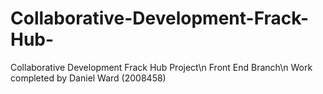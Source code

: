 # Collaborative-Development-Frack-Hub-
Collaborative Development Frack Hub Project\n
Front End Branch\n
Work completed by Daniel Ward (2008458)

